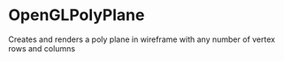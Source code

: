 # OpenGLPolyPlane
Creates and renders a poly plane in wireframe with any number of vertex rows and columns
